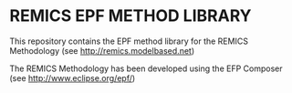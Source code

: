 REMICS EPF METHOD LIBRARY
======

This repository contains the EPF method library for the REMICS Methodology (see http://remics.modelbased.net)

The REMICS Methodology has been developed using the EFP Composer (see http://www.eclipse.org/epf/)
